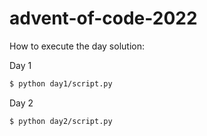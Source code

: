 # advent-of-code-2022

How to execute the day solution:

Day 1
```bash
$ python day1/script.py
```

Day 2
```bash
$ python day2/script.py
```
